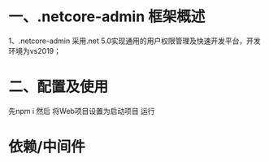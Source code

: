 # 一、.netcore-admin 框架概述


1、.netcore-admin 采用.net 5.0实现通用的用户权限管理及快速开发平台，开发环境为vs2019；


# 二、配置及使用
先npm i 然后 将Web项目设置为启动项目 运行 



# 依赖/中间件
